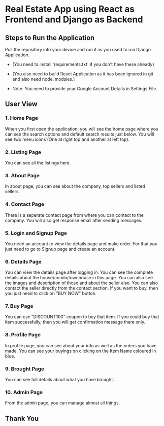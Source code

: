 # Real Estate App using React as Frontend and Django as Backend

## Steps to Run the Application

Pull the repository into your device and run it as you used to run Django Application.

-   (You need to install 'requirements.txt' if you don't have these already)

-   (You also need to build React Application as it has been ignored in git and also need node_modules.)

-   Note: You need to provide your Google Account Details in Settings File.

## User View

### 1. Home Page

When you first open the application, you will see the home page where you can see the search options and default search results just below. You will see two menu icons (One at right top and another at left top).


### 2. Listing Page

You can see all the listings here.

### 3. About Page

In about page, you can see about the company, top sellers and listed sellers.


### 4. Contact Page

There is a seperate contact page from where you can contact to the company. You will also get response email after sending messages.



### 5. Login and Signup Page

You need an account to view the details page and make order. For that you just need to go to Signup page and create an account.


### 6. Details Page

You can view the details page after logging in. You can see the complete details about the house/condo/townhouse in this page. You can also see the images and description of those and about the seller also. You can also contact the seller directly from the contact section.
If you want to buy, then you just need to click on "BUY NOW" button.


### 7. Buy Page

You can use "DISCOUNT100" coupon to buy that item. If you could buy that item successfully, then you will get confirmation message there only.



### 8. Profile Page

In profile page, you can see about your info as well as the orders you have made. You can see your buyings on clicking on the Item Name coloured in blue.


### 9. Brought Page

You can see full details about what you have brought.


### 10. Admin Page

From the admin page, you can manage almost all things.


## Thank You
